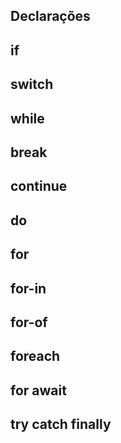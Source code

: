 ## Declarações

## if
## switch
## while
## break
## continue
## do
## for
## for-in
## for-of
## foreach
## for await
## try catch finally

